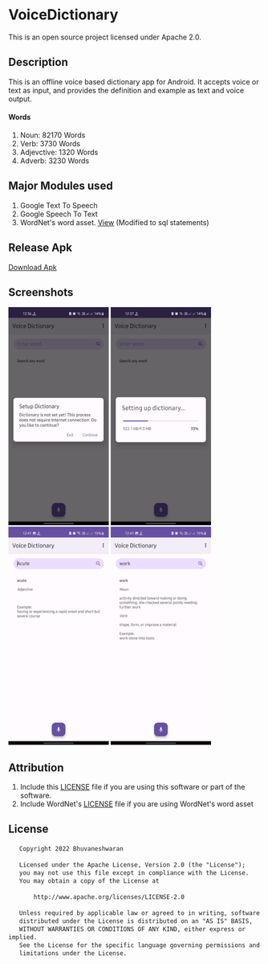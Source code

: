 # VoiceDictionary

This is an open source project licensed under Apache 2.0.

## Description
This is an offline voice based dictionary app for Android. It accepts voice or text as input, and provides the definition and example as text and voice output.

#### Words
 1. Noun: 82170 Words
 2. Verb: 3730 Words
 3. Adjevctive: 1320 Words
 4. Adverb: 3230 Words

## Major Modules used
 1. Google Text To Speech
 2. Google Speech To Text
 3. WordNet's word asset. [View](https://wordnet.princeton.edu/download) (Modified to sql statements)
 
## Release Apk
  [Download Apk](release/app-release.apk)
  
## Screenshots
  <img src="screenshot/sc1.jpg" width="200"/>  <img src="screenshot/sc2.jpg" width="200"/>
  <img src="screenshot/sc3.jpg" width="200"/>  <img src="screenshot/sc4.jpg" width="200"/>
  
## Attribution
  1. Include this [LICENSE](LICENSE) file if you are using this software or part of the software.
  2. Include WordNet's [LICENSE](https://wordnet.princeton.edu/license-and-commercial-use) file if you are using WordNet's word asset
  
## License
```
   Copyright 2022 Bhuvaneshwaran

   Licensed under the Apache License, Version 2.0 (the "License");
   you may not use this file except in compliance with the License.
   You may obtain a copy of the License at

       http://www.apache.org/licenses/LICENSE-2.0

   Unless required by applicable law or agreed to in writing, software
   distributed under the License is distributed on an "AS IS" BASIS,
   WITHOUT WARRANTIES OR CONDITIONS OF ANY KIND, either express or implied.
   See the License for the specific language governing permissions and
   limitations under the License.
   ```
